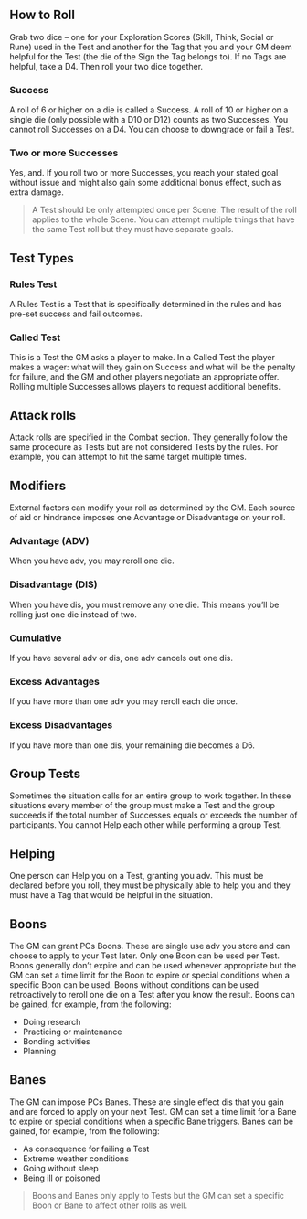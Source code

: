 ## How to Roll

Grab two dice – one for your Exploration Scores (Skill, Think, Social or Rune)  used in the Test and another for the Tag that you and your GM deem helpful for the Test (the die of the Sign the Tag belongs to).  If no Tags are helpful, take a D4. Then roll your two dice together.

### Success

A roll of 6 or higher on a die is called a Success. A roll of 10 or higher on a single die (only possible with a D10 or D12) counts as two Successes. You cannot roll Successes on a D4. You can choose to downgrade or fail a Test.

### Two or more Successes

Yes, and. If you roll two or more Successes, you reach your stated goal without issue and might also gain some additional bonus effect, such as extra damage.

> A Test should be only attempted once per Scene. The result of the roll applies to the whole Scene. You can attempt multiple things that have the same Test roll but they must have separate goals.

## Test Types

### Rules Test

A Rules Test is a Test that is specifically determined in the rules and has pre-set success and fail outcomes.

### Called Test

This is a Test the GM asks a player to make. In a Called Test  the player makes a wager: what will they gain on Success and what will be the penalty for failure, and the GM and other players negotiate an appropriate offer. Rolling multiple Successes allows players to request additional benefits.

## Attack rolls

Attack rolls are specified in the Combat section. They generally follow the same procedure as Tests but are not considered Tests by the rules. For example, you can attempt to hit the same target multiple times.

## Modifiers

External factors can modify your roll as determined by the GM. Each source of aid or hindrance imposes one Advantage or Disadvantage on your roll.

### Advantage (ADV)

When you have adv, you may reroll one die.

### Disadvantage (DIS)

When you have dis, you must remove any one die. This means you’ll be rolling just one die instead of two.

### Cumulative

If you have several adv or dis, one adv cancels out one dis.

### Excess Advantages

If you have more than one adv you may reroll each die once.

### Excess Disadvantages

If you have more than one dis, your remaining die becomes a D6.

## Group Tests

Sometimes the situation calls for an entire group to work together. In these situations every member of the group must make a Test and the group succeeds if the total number of Successes equals or exceeds the number of participants. You cannot Help each other while performing a group Test.

## Helping

One person can Help you on a Test, granting you adv. This must be declared before you roll, they must be physically able to help you and they must have a Tag that would be helpful in the situation.

## Boons

The GM can grant PCs Boons. These are single use adv you store and can choose to apply to your Test later. Only one Boon can be used per Test. Boons generally don’t expire and can be used whenever appropriate but the GM can set a time limit for the Boon to expire or special conditions when a specific Boon can be used. Boons without conditions can be used retroactively to reroll one die on a Test after you know the result.
Boons can be gained, for example, from the following:
-  Doing research
-  Practicing or maintenance
-  Bonding activities
-  Planning

## Banes

The GM can impose PCs Banes. These are single effect dis that you gain and are forced to apply on your next Test. GM can set a time limit for a Bane to expire or special conditions when a specific Bane triggers.
Banes can be gained, for example, from the following:
-  As consequence for failing a Test
-  Extreme weather conditions
-  Going without sleep
-  Being ill or poisoned

> Boons and Banes  only apply to Tests but the GM can set a specific Boon or Bane to affect other rolls as well.